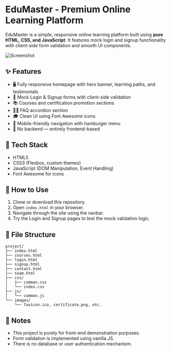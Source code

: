 # EduMaster - Premium Online Learning Platform

EduMaster is a simple, responsive online learning platform built using **pure HTML, CSS, and JavaScript**. It features mock login and signup functionality with client-side form validation and smooth UI components.

![Screenshot](screenshot.png)

## ✨ Features

- 🖥️ Fully responsive homepage with hero banner, learning paths, and testimonials
- 🔐 Mock Login & Signup forms with client-side validation
- 📚 Courses and certification promotion sections
- 🙋‍♂️ FAQ accordion section
- 🎓 Clean UI using Font Awesome icons
- 📱 Mobile-friendly navigation with hamburger menu
- 📄 No backend — entirely frontend-based

## 🔧 Tech Stack

- HTML5
- CSS3 (Flexbox, custom themes)
- JavaScript (DOM Manipulation, Event Handling)
- Font Awesome for icons

## 🚀 How to Use

1. Clone or download this repository.
2. Open `index.html` in your browser.
3. Navigate through the site using the navbar.
4. Try the Login and Signup pages to test the mock validation logic.

## 📁 File Structure

```
project/
├── index.html
├── courses.html
├── login.html
├── signup.html
├── contact.html
├── team.html
├── css/
│   ├── common.css
│   └── index.css
├── js/
│   └── common.js
└── images/
    └── favicon.ico, certificate.png, etc.
```

## 📝 Notes

- This project is purely for front-end demonstration purposes.
- Form validation is implemented using vanilla JS.
- There is no database or user authentication mechanism.

